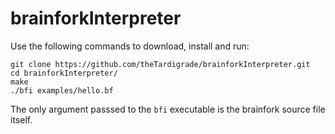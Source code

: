 # brainforkInterpreter

Use the following commands to download, install and run:

```
git clone https://github.com/theTardigrade/brainforkInterpreter.git
cd brainforkInterpreter/
make
./bfi examples/hello.bf
```

The only argument passsed to the `bfi` executable is the brainfork source file itself.

